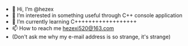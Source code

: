 - 👋 Hi, I’m @hezex
- 👀 I’m interested in something useful through C++ console application
- 🌱 I’m currently learning C++++++++++++++++++
- 📫 How to reach me hezexi520@163.com
- (Don't ask me why my e-mail address is so strange, it's strange)

<!---
hezex/hezex is a ✨ special ✨ repository because its `README.md` (this file) appears on your GitHub profile.
You can click the Preview link to take a look at your changes.
--->
